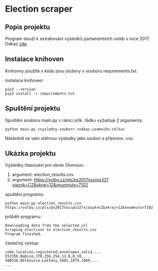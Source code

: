 # Election scraper

## Popis projektu

Program slouží k extrahování výsledků parlamentních voleb v roce 2017. Odkaz [zde](https://volby.cz/pls/ps2017nss/ps32?xjazyk=CZ&xkraj=12&xnumnuts=7102).

## Instalace knihoven
Knihovny použité v kódu jsou uloženy v souboru requirements.txt.

Instalace knihoven:
```
pip3 --version
pip3 install -r requirements.txt

```
## Spuštění projektu
Spuštění souboru main.py v rámci přík. řádku vyžaduje 2 argumenty.

```
python main.py <vysledny-soubor> <odkaz-uzemniho-celku>

```

Následně se vám stáhnou výsledky jako soubor s příponou .csv.

## Ukázka projektu

Výsledky hlasování pro okres Olomouc:

1. argument: election_results.csv
2. argument: https://volby.cz/pls/ps2017nss/ps32?xjazyk=CZ&xkraj=12&xnumnuts=7102

spuštění programu:
```
python main.py election_results.csv https://volby.cz/pls/ps2017nss/ps32?xjazyk=CZ&xkraj=12&xnumnuts=7102

```

průběh programu:
```
Downloading data from the selected url
Scraping elections to election_results.csv
Program finished.
```

částečný výstup:
```
code,location,registered,envelopes,valid,...
552356,Babice,370,256,254,13,0,0,10,...
500526,Bělkovice-Lašťany,1801,1079,1069,...
...
```
